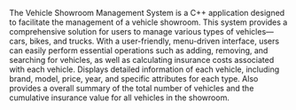 The Vehicle Showroom Management System is a C++ application designed to facilitate the management of a vehicle showroom. This system provides a comprehensive solution for users to manage various types of vehicles—cars, bikes, and trucks. With a user-friendly, menu-driven interface, users can easily perform essential operations such as adding, removing, and searching for vehicles, as well as calculating insurance costs associated with each vehicle. Displays detailed information of each vehicle, including brand, model, price, year, and specific attributes for each type.
Also provides a overall summary of the total number of vehicles and the cumulative insurance value for all vehicles in the showroom.
